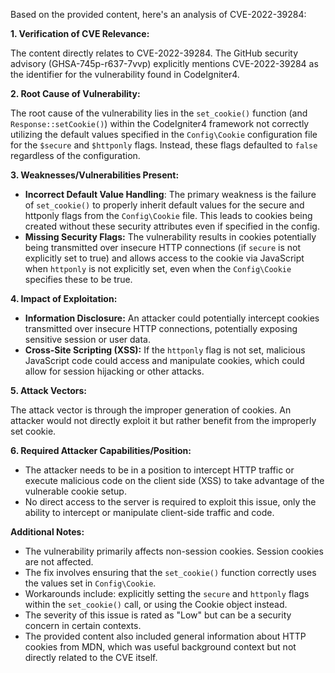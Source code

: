 Based on the provided content, here's an analysis of CVE-2022-39284:

**1. Verification of CVE Relevance:**

The content directly relates to CVE-2022-39284. The GitHub security advisory (GHSA-745p-r637-7vvp) explicitly mentions CVE-2022-39284 as the identifier for the vulnerability found in CodeIgniter4.

**2. Root Cause of Vulnerability:**

The root cause of the vulnerability lies in the `set_cookie()` function (and `Response::setCookie()`) within the CodeIgniter4 framework not correctly utilizing the default values specified in the `Config\Cookie` configuration file for the `$secure` and `$httponly` flags. Instead, these flags defaulted to `false` regardless of the configuration.

**3. Weaknesses/Vulnerabilities Present:**

- **Incorrect Default Value Handling**: The primary weakness is the failure of `set_cookie()` to properly inherit default values for the secure and httponly flags from the `Config\Cookie` file. This leads to cookies being created without these security attributes even if specified in the config.
- **Missing Security Flags:** The vulnerability results in cookies potentially being transmitted over insecure HTTP connections (if `secure` is not explicitly set to true) and allows access to the cookie via JavaScript when `httponly` is not explicitly set, even when the `Config\Cookie` specifies these to be true.

**4. Impact of Exploitation:**

- **Information Disclosure:** An attacker could potentially intercept cookies transmitted over insecure HTTP connections, potentially exposing sensitive session or user data.
- **Cross-Site Scripting (XSS):** If the `httponly` flag is not set, malicious JavaScript code could access and manipulate cookies, which could allow for session hijacking or other attacks.

**5. Attack Vectors:**

The attack vector is through the improper generation of cookies. An attacker would not directly exploit it but rather benefit from the improperly set cookie.

**6. Required Attacker Capabilities/Position:**

-   The attacker needs to be in a position to intercept HTTP traffic or execute malicious code on the client side (XSS) to take advantage of the vulnerable cookie setup.
-   No direct access to the server is required to exploit this issue, only the ability to intercept or manipulate client-side traffic and code.

**Additional Notes:**

-   The vulnerability primarily affects non-session cookies. Session cookies are not affected.
-   The fix involves ensuring that the `set_cookie()` function correctly uses the values set in `Config\Cookie`.
-   Workarounds include: explicitly setting the `secure` and `httponly` flags within the `set_cookie()` call, or using the Cookie object instead.
-   The severity of this issue is rated as "Low" but can be a security concern in certain contexts.
-   The provided content also included general information about HTTP cookies from MDN, which was useful background context but not directly related to the CVE itself.